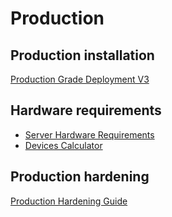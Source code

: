 # Production

## Production installation

[Production Grade Deployment V3](broken-reference)

## Hardware requirements

* [Server Hardware Requirements](server-hardware-requirements.md)
* [Devices Calculator](../../biometric-devices.md#devices-calculator)

## Production hardening

[Production Hardening Guide](production-hardening-guide.md)

